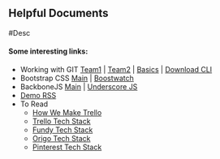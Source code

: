 <h2>Helpful Documents</h2>
<p>#Desc</p>

<h4>Some interesting links:</h4>
<ul>
 <li>Working with GIT
 <a href="http://desarrollo-web.github.io/labs/intro-git-github.html">Team1</a> |  
 <a href="http://git.micronautas.com/trabajando-en-equipo/">Team2</a> | 
 <a href="http://rogerdudler.github.io/git-guide/index.es.html">Basics</a> |
 <a href="http://git-scm.com/">Download CLI</a>
 </li>
 <li>Bootstrap CSS
 <a href="http://getbootstrap.com">Main</a> |  
 <a href="http://bootswatch.com/">Boostwatch</a>
 </li>
 <li>BackboneJS
 <a href="http://backbonejs.org">Main</a> |  
 <a href="http://underscorejs.org/">Underscore JS</a>
 </li>
 <li><a href="http://blogs.msdn.com/b/davrous/archive/2012/05/11/windows-8-html5-metro-style-app-how-to-create-a-small-rss-reader-in-30min-part-1-2.aspx">Demo RSS</a></li>
 <li>To Read
 <ul>
    <li><a href="http://blog.fogcreek.com/how-we-make-trello/">How We Make Trello</a></li>
    <li><a href="http://blog.fogcreek.com/the-trello-tech-stack/">Trello Tech Stack</a></li>
    <li><a href="http://www.genbetadev.com/actualidad/la-tecnologia-que-hay-detras-de-funddy">Fundy Tech Stack</a></li>
    <li><a href="http://www.genbetadev.com/trabajar-como-desarrollador/la-tecnologia-que-hay-detras-de-origo">Origo Tech Stack</a></li>
    <li><a href="http://www.genbetadev.com/python/las-tecnologias-que-usa-el-hype-del-momento-pinterest">Pinterest Tech Stack</a></li>
 </ul>
 
 </li>
 
</ul>
